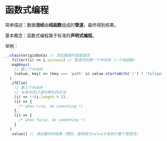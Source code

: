 # 函数式编程

简单描述：数据**流经**由**纯函数**组成的**管道**，最终得到结果。

基本概念：函数式编程属于标准的**声明式编程**。

举例：

```js
_.chain(originData) // 对此数据开启管道流
  .filter((i) => i.success) // 管道流的第一个中间件（一个纯函数）
  .mapKeys(
    // 第二个中间件
    (value, key) => (key === 'path' && value.startsWith('/') ? 'fullpath' : key)
  )
  .ifElse(
    // 第三个中间件
    // 与命令式if语句等价的方法
    (i) => !!(i.length % 2),
    (i) => {
      /* when true, do something */
    },
    (i) => {
      /* when false, do something */
    }
  )
  .value() // 得出最终的结果（惰性，直到执行value才会执行整个管道流）
```
